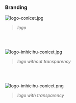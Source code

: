 ### Branding
![logo-conicet.jpg](https://bitbucket.org/repo/oLkML7j/images/3342368718-logo-conicet.jpg)
> _logo_

<br></br>

![logo-imhicihu-conicet.jpg](https://bitbucket.org/repo/oLkML7j/images/2144145460-logo-imhicihu-conicet.jpg)
> _logo without transparency_

<br></br>

![logo-imhicihu-conicet.png](https://bitbucket.org/repo/oLkML7j/images/2483267875-logo-imhicihu-conicet.png)
> _logo with transparency_
